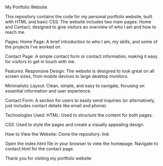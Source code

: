 My Portfolio Website

This repository contains the code for my personal portfolio website, built with HTML and basic CSS. The website includes two main pages: Home and Contact, designed to give visitors an overview of who I am and how to reach me.

Pages:
Home Page:
A brief introduction to who I am, my skills, and some of the projects I’ve worked on.

Contact Page:
A simple contact form or contact information, making it easy for visitors to get in touch with me.

Features:
Responsive Design: The website is designed to look great on all screen sizes, from mobile devices to large desktop monitors.

Minimalistic Layout: Clean, simple, and easy to navigate, focusing on essential information and user experience.

Contact Form: A section for users to easily send inquiries (or alternatively, just includes contact details like email and phone).

Technologies Used:
HTML: Used to structure the content for both pages.

CSS: Used to style the pages and create a visually appealing design.

How to View the Website:
Clone the repository:
link

Open the index.html file in your browser to view the homepage.
Navigate to contact.html for the contact page.

Thank you for visiting my portfolio website
